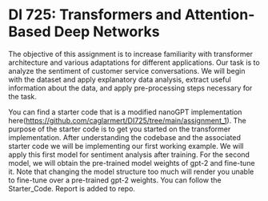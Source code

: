 # DI 725: Transformers and Attention-Based Deep Networks


The objective of this assignment is to increase familiarity with transformer architecture and various adaptations for different applications. Our task is to analyze the sentiment of customer service conversations. We will begin with the dataset and apply explanatory data analysis, extract useful information about the data, and apply pre-processing steps necessary for the task.

You can find a starter code that is a modified nanoGPT implementation here(https://github.com/caglarmert/DI725/tree/main/assignment_1). The purpose of the starter code is to get you started on the transformer implementation. After understanding the codebase and the associated starter code we will be implementing our first working example. We will apply this first model for sentiment analysis after training. For the second model, we will obtain the pre-trained model weights of gpt-2 and fine-tune it. Note that changing the model structure too much will render you unable to fine-tune over a pre-trained gpt-2 weights. You can follow the Starter_Code. Report is added to repo.

